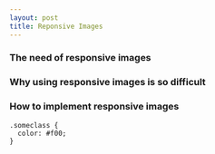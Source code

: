 ```yaml
---
layout: post
title: Reponsive Images
---
```


### The need of responsive images



### Why using responsive images is so difficult




### How to implement responsive images
```
.someclass {
  color: #f00;
}
```

